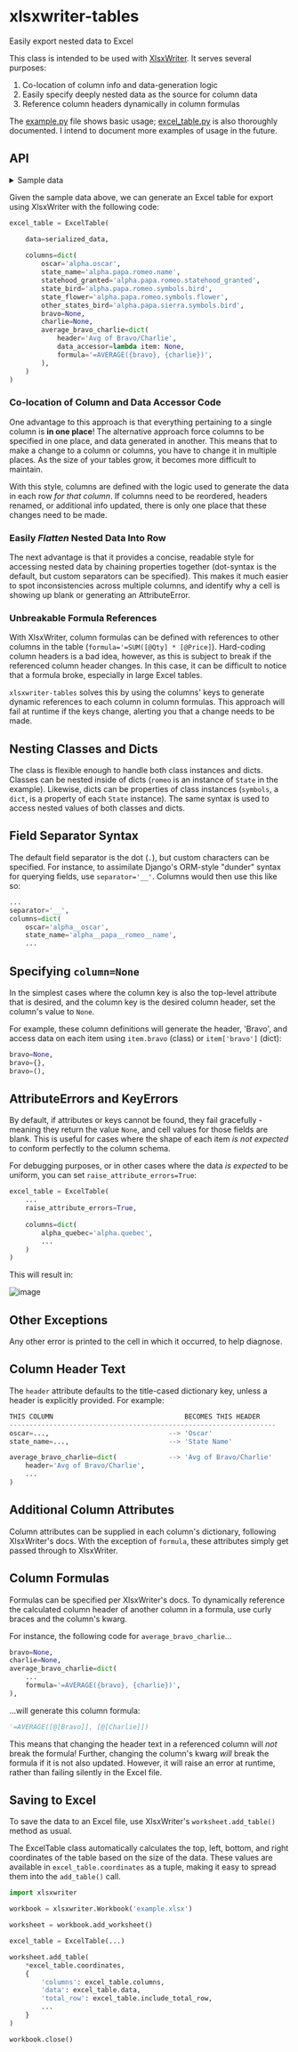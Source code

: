 # xlsxwriter-tables
Easily export nested data to Excel

This class is intended to be used with [XlsxWriter](https://xlsxwriter.readthedocs.io/working_with_tables.html). It serves several purposes:

1. Co-location of column info and data-generation logic
2. Easily specify deeply nested data as the source for column data
3. Reference column headers dynamically in column formulas

The [example.py](example.py) file shows basic usage; [excel_table.py](excel_table.py) is also thoroughly documented. I intend to document more examples of usage in the future.

## API

<details>
    <summary>Sample data</summary>

    ``` py
    serialized_data = [
        {
            'alpha': {
                'oscar': True,
                'papa': {
                    'romeo': State(
                        name='Alabama', 
                        statehood_granted=date(1819, 12, 14),
                        symbols={
                            'bird': 'Yellowhammer',
                            'flower': 'Camellia',
                        },
                    ),
                    'sierra': State(
                        name='Georgia', 
                        statehood_granted=date(1788, 1, 2),
                        symbols={
                            'bird': 'Brown Thrasher',
                            'flower': 'Cherokee Rose',
                        },
                    ),
                }
            },
            'bravo': 22,
            'charlie': 4,
        },
        {
            'alpha': {
                'oscar': False,
                'papa': {
                    'romeo': State(
                        name='Minnesota', 
                        statehood_granted=date(1858, 5, 11),
                        symbols={
                            'bird': 'Common Loon',
                            'flower': 'Ladys Slipper',
                        },
                    ),
                    'sierra': State(
                        name='Wisconsin', 
                        statehood_granted=date(1848, 5, 29),
                        symbols={
                            'bird': 'Robin',
                            'flower': 'Wood Violet',
                        },
                    ),
                }
            },
            'bravo': 32,
            'charlie': 30,
        },
        {
            'alpha': {
                'oscar': None,
                'papa': {
                    'romeo': State(
                        name='Maryland', 
                        statehood_granted=date(1776, 7, 4),
                        symbols={
                            'bird': 'Baltimore Oriole',
                            'flower': 'Black-Eyed Susan',
                        },
                    ),
                    'sierra': State(
                        name='Virginia', 
                        statehood_granted=date(1788, 6, 25),
                        symbols={
                            'bird': 'Cardinal',
                            'flower': 'Flowering Dogwood',
                        },
                    ),
                }
            },
            'bravo': 7,
            'charlie': 10,
        },
    ]
    ```
    
</details>

Given the sample data above, we can generate an Excel table for export using XlsxWriter with the following code:

``` py
excel_table = ExcelTable(

    data=serialized_data,
    
    columns=dict(
        oscar='alpha.oscar',
        state_name='alpha.papa.romeo.name',
        statehood_granted='alpha.papa.romeo.statehood_granted',
        state_bird='alpha.papa.romeo.symbols.bird',
        state_flower='alpha.papa.romeo.symbols.flower',
        other_states_bird='alpha.papa.sierra.symbols.bird',
        bravo=None,
        charlie=None,
        average_bravo_charlie=dict(
            header='Avg of Bravo/Charlie',
            data_accessor=lambda item: None,
            formula='=AVERAGE({bravo}, {charlie})',
        ),
    )
)
```

### Co-location of Column and Data Accessor Code

One advantage to this approach is that everything pertaining to a single column is **in one place**! The alternative approach force columns to be specified in one place, and data generated in another. This means that to make a change to a column or columns, you have to change it in multiple places. As the size of your tables grow, it becomes more difficult to maintain.

With this style, columns are defined with the logic used to generate the data in each row _for that column_. If columns need to be reordered, headers renamed, or additional info updated, there is only one place that these changes need to be made.

### Easily _Flatten_ Nested Data Into Row

The next advantage is that it provides a concise, readable style for accessing nested data by chaining properties together (dot-syntax is the default, but custom separators can be specified). This makes it much easier to spot inconsistencies across multiple columns, and identify why a cell is showing up blank or generating an AttributeError.

### Unbreakable Formula References

With XlsxWriter, column formulas can be defined with references to other columns in the table (`formula='=SUM([@Qty] * [@Price]`). Hard-coding column headers is a bad idea, however, as this is subject to break if the referenced column header changes. In this case, it can be difficult to notice that a formula broke, especially in large Excel tables.

`xlsxwriter-tables` solves this by using the columns' keys to generate dynamic references to each column in column formulas. This approach will fail at runtime if the keys change, alerting you that a change needs to be made.

## Nesting Classes and Dicts

The class is flexible enough to handle both class instances and dicts. Classes can be nested inside of dicts (`romeo` is an instance of `State` in the example). Likewise, dicts can be properties of class instances (`symbols`, a `dict`, is a property of each `State` instance). The same syntax is used to access nested values of both classes and dicts.

## Field Separator Syntax

The default field separator is the dot (`.`), but custom characters can be specified. For instance, to assimilate Django's ORM-style "dunder" syntax for querying fields, use `separator='__'`. Columns would then use this like so:

``` py
...
separator='__',
columns=dict(
    oscar='alpha__oscar',
    state_name='alpha__papa__romeo__name',
    ...
```

## Specifying `column=None`

In the simplest cases where the column key is also the top-level attribute that is desired, and the column key is the desired column header, set the column's value to `None`.

For example, these column definitions will generate the header, 'Bravo', and access data on each item using `item.bravo` (class) or `item['bravo']` (dict):

``` py
bravo=None,
bravo={},
bravo=(),
```

## AttributeErrors and KeyErrors
By default, if attributes or keys cannot be found, they fail gracefully - meaning they return the value `None`, and cell values for those fields are blank. This is useful for cases where the shape of each item _is not expected_ to conform perfectly to the column schema.

For debugging purposes, or in other cases where the data _is expected_ to be uniform, you can set `raise_attribute_errors=True`:

``` py
excel_table = ExcelTable(
    ...
    raise_attribute_errors=True,
    
    columns=dict(
        alpha_quebec='alpha.quebec',
        ...
    )
)
```

This will result in:

![image](https://user-images.githubusercontent.com/36553266/148541356-d94f8a70-d972-46db-bea5-296539b791bb.png)



## Other Exceptions
Any other error is printed to the cell in which it occurred, to help diagnose.

## Column Header Text

The `header` attribute defaults to the title-cased dictionary key, unless a header is explicitly provided. For example:

``` py
THIS COLUMN                                 BECOMES THIS HEADER
-------------------------------------------------------------------
oscar=...,                              --> 'Oscar'
state_name=...,                         --> 'State Name'

average_bravo_charlie=dict(             --> 'Avg of Bravo/Charlie'
    header='Avg of Bravo/Charlie',
    ...
)
```

## Additional Column Attributes

Column attributes can be supplied in each column's dictionary, following XlsxWriter's docs. With the exception of `formula`, these attributes simply get passed through to XlsxWriter.

## Column Formulas

Formulas can be specified per XlsxWriter's docs. To dynamically reference the calculated column header of another column in a formula, use curly braces and the column's kwarg.

For instance, the following code for `average_bravo_charlie`...

``` py
bravo=None,
charlie=None,
average_bravo_charlie=dict(
    ...
    formula='=AVERAGE({bravo}, {charlie})',
),
```

...will generate this column formula:

``` py
'=AVERAGE([@[Bravo]], [@[Charlie]])
```

This means that changing the header text in a referenced column will _not_ break the formula! Further, changing the column's kwarg _will_ break the formula if it is not also updated. However, it will raise an error at runtime, rather than failing silently in the Excel file.

## Saving to Excel

To save the data to an Excel file, use XlsxWriter's `worksheet.add_table()` method as usual.

The ExcelTable class automatically calculates the top, left, bottom, and right coordinates of the table based on the size of the data. These values are available in `excel_table.coordinates` as a tuple, making it easy to spread them into the `add_table()` call.

``` py
import xlsxwriter

workbook = xlsxwriter.Workbook('example.xlsx')

worksheet = workbook.add_worksheet()

excel_table = ExcelTable(...)

worksheet.add_table(
    *excel_table.coordinates,
    {
        'columns': excel_table.columns,
        'data': excel_table.data,
        'total_row': excel_table.include_total_row,
        ...
    }
)

workbook.close()
```

